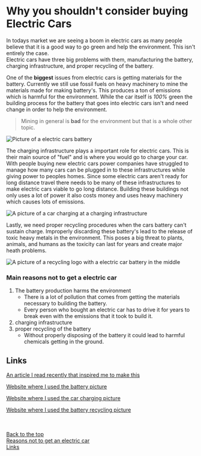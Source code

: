 <!--Make all shown examples your own. Include content relevant and unique to you.-->
<!-- The content is about electric cars and why you shouldn't buy one.-->
# Why you shouldn't consider buying Electric Cars

In todays market we are seeing a boom in electric cars as many people believe that it is a good way to go green and help the environment. This isn't entirely the case.\
Electric cars have three big problems with them, manufacturing the battery, charging infrastructure, and proper recycling of the battery.

 One of the **biggest** issues from electric cars is getting materials for the battery. Currently we still use fossil fuels on heavy machinery to mine the materials made for making battery's. This produces a ton of emissions which is harmful for the environment. While the car itself is _100%_ green the building process for the battery that goes into electric cars isn't and need change in order to help the environment.

 > Mining in general is **bad** for the environment but that is a whole other topic.

 ![Picture of a electric cars battery][Picture 1]

 The charging infrastructure plays a important role for electric cars. This is their main source of "fuel" and is where you would go to charge your car. With people buying new electric cars power companies have struggled to manage how many cars can be plugged in to these infrastructures while giving power to peoples homes. Since some electric cars aren't ready for long distance travel there needs to be many of these infrastructures to make electric cars viable to go long distance. Building these buildings not only uses a lot of power it also costs money and uses heavy machinery which causes lots of emissions.

 ![A picture of a car charging at a charging infrastructure][Picture 2]

 Lastly, we need proper recycling procedures when the cars battery can't sustain charge. Improperly discarding these battery's lead to the release of toxic heavy metals in the environment. This poses a big threat to plants, animals, and humans as the toxicity can last for years and create major heath problems.

![A picture of a recycling logo with a electric car battery in the middle][Picture 3]

### Main reasons not to get a electric car

1. The battery production harms the environment
    - There is a lot of pollution that comes from getting the materials necessary to building the battery.
    - Every person who bought an electric car has to drive it for years to break even with the emissions that it took to build it.
2. charging infrastructure
3. proper recycling of the battery
    - Without properly disposing of the battery it could lead to harmful chemicals getting in the ground.

## Links

[An article I read recently that inspired me to make this](https://bowseat.org/news/the-complex-truth-about-electric-vehicles-are-they-truly-eco-friendly-and-guilt-free/)

[Website where I used the battery picture](https://www.myev.com/research/ev-101/electric-vehicle-battery-basics)

[Website where I used the car charging picture](https://triplogmileage.com/b2b/electric-car-mileage-reimbursement-rate-explained/)

[Website where I used the battery recycling picture](https://manlybattery.com/the-rise-of-car-lithium-battery-recycling/)

[Picture 1]: https://d2q5yj3kkcfw7v.cloudfront.net/listing/0005/44/65135e888ceecdbf5f2d76c3664f2848b18a3a78.jpeg

[Picture 2]: https://triplogmileage.com/wp-content/uploads/elementor/thumbs/electric-vehicle-currently-charging-2-1-7dpfnkoaymgd2sfyfmhnxywm35zx6z6hz13cmo2qubu.jpg

[Picture 3]: https://manlybattery.com/wp-content/uploads/2023/10/235414111-845x684.webp

\
\
[Back to the top](#why-you-shouldnt-consider-buying-electric-cars)\
[Reasons not to get an electric car](#main-reasons-not-to-get-a-electric-car)\
[Links](#links)